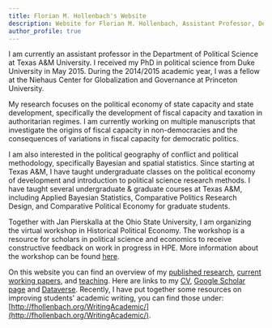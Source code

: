 ```yaml
---
title: Florian M. Hollenbach's Website
description: Website for Florian M. Hollenbach, Assistant Professor, Department of Political Science, Texas A&M University
author_profile: true
---
```


I am currently an assistant professor in the Department of Political Science at Texas A&M University. I received my PhD in political science from Duke University in May 2015. During the 2014/2015 academic year, I was a fellow at the Niehaus Center for Globalization and Governance at Princeton University.

My research focuses on the political economy of state capacity and state development, specifically the development of fiscal capacity and taxation in authoritarian regimes. I am currently working on multiple manuscripts that investigate the origins of fiscal capacity in non-democracies and the consequences of variations in fiscal capacity for democratic politics. 

I am also interested in the political geography of conflict and political methodology, specifically Bayesian and spatial statistics. Since starting at Texas A&M, I have taught undergraduate classes on the political economy of development and introduction to political science research methods. I have taught several undergraduate & graduate courses at Texas A&M, including Applied Bayesian Statistics, Comparative Politics Research Design, and Comparative Political Economy for graduate students. 

Together with Jan Pierskalla at the Ohio State University, I am organizing the virtual workshop in Historical Political Economy. The workshop is a resource for scholars in political science and economics to receive constructive feedback on work in progress in HPE. More information about the workshop can be found [here](https://historicalpe.org/).

On this website you can find an overview of my [published research](pages/publications/), [current working papers](pages/workingPapers), and [teaching](pages/teaching). Here are links to my [CV](papers/CV_Hollenbach.pdf), [Google Scholar page](https://scholar.google.com/citations?user=1B4nx4oAAAAJ&hl=en) and [Dataverse](https://dataverse.harvard.edu/dataverse/fhollenbach). Recently, I have put together some resources on improving students' academic writing, you can find those under: [http://fhollenbach.org/WritingAcademic/](http://fhollenbach.org/WritingAcademic/).



